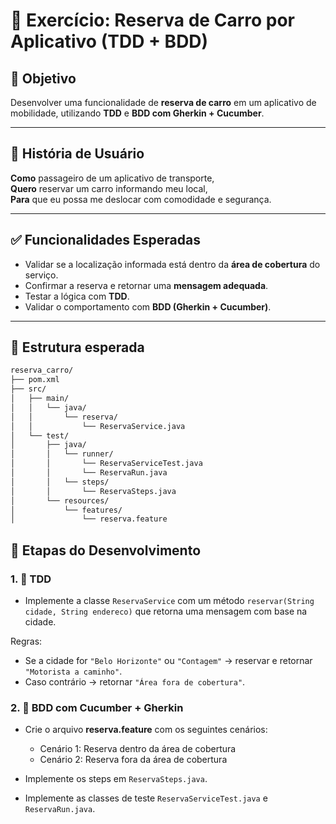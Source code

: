 # 🚗 Exercício: Reserva de Carro por Aplicativo (TDD + BDD)

## 🎯 Objetivo

Desenvolver uma funcionalidade de **reserva de carro** em um aplicativo de mobilidade, utilizando **TDD** e **BDD com Gherkin + Cucumber**.

---

## 📝 História de Usuário

**Como** passageiro de um aplicativo de transporte,  
**Quero** reservar um carro informando meu local,  
**Para** que eu possa me deslocar com comodidade e segurança.

---

## ✅ Funcionalidades Esperadas

- Validar se a localização informada está dentro da **área de cobertura** do serviço.
- Confirmar a reserva e retornar uma **mensagem adequada**.
- Testar a lógica com **TDD**.
- Validar o comportamento com **BDD (Gherkin + Cucumber)**.

---

## 🔧 Estrutura esperada

```bash
reserva_carro/
├── pom.xml
├── src/
│   ├── main/
│   │   └── java/
│   │       └── reserva/
│   │           └── ReservaService.java
│   └── test/
│       ├── java/
│       │   └── runner/
│       │       └── ReservaServiceTest.java   
│       │       └── ReservaRun.java   
│       │   └── steps/
│       │       └── ReservaSteps.java          
│       └── resources/
│           └── features/
│               └── reserva.feature                   
```

## 🔁 Etapas do Desenvolvimento

### 1. 📌 TDD

- Implemente a classe `ReservaService` com um método `reservar(String cidade, String endereco)` que retorna uma mensagem com base na cidade.

Regras:
- Se a cidade for `"Belo Horizonte"` ou `"Contagem"` → reservar e retornar `"Motorista a caminho"`.
- Caso contrário → retornar `"Área fora de cobertura"`.

### 2. 🧾 BDD com Cucumber + Gherkin

- Crie o arquivo **reserva.feature** com os seguintes cenários:

    - Cenário 1: Reserva dentro da área de cobertura
    - Cenário 2: Reserva fora da área de cobertura

- Implemente os steps em `ReservaSteps.java`.

- Implemente as classes de teste `ReservaServiceTest.java` e `ReservaRun.java`.